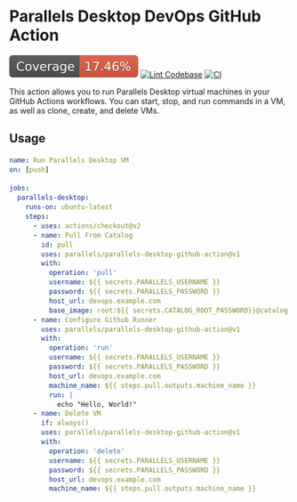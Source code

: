# Parallels Desktop DevOps GitHub Action

![coverage](https://raw.githubusercontent.com/Parallels/parallels-desktop-github-action/main/badges/coverage.svg)
[![Lint Codebase](https://github.com/Parallels/parallels-desktop-github-action/actions/workflows/linter.yml/badge.svg)](https://github.com/Parallels/parallels-desktop-github-action/actions/workflows/linter.yml)
[![CI](https://github.com/Parallels/parallels-desktop-github-action/actions/workflows/ci.yml/badge.svg)](https://github.com/Parallels/parallels-desktop-github-action/actions/workflows/ci.yml)

This action allows you to run Parallels Desktop virtual machines in your GitHub Actions workflows. You can start, stop,
and run commands in a VM, as well as clone, create, and delete VMs.

## Usage

```yaml
name: Run Parallels Desktop VM
on: [push]

jobs:
  parallels-desktop:
    runs-on: ubuntu-latest
    steps:
      - uses: actions/checkout@v2
      - name: Pull From Catalog
        id: pull
        uses: parallels/parallels-desktop-github-action@v1
        with:
          operation: 'pull'
          username: ${{ secrets.PARALLELS_USERNAME }}
          password: ${{ secrets.PARALLELS_PASSWORD }}
          host_url: devops.example.com
          base_image: root:${{ secrets.CATALOG_ROOT_PASSWORD}}@catalog.example.com/mac-github-runner/v1
      - name: Configure Github Runner
        uses: parallels/parallels-desktop-github-action@v1
        with:
          operation: 'run'
          username: ${{ secrets.PARALLELS_USERNAME }}
          password: ${{ secrets.PARALLELS_PASSWORD }}
          host_url: devops.example.com
          machine_name: ${{ steps.pull.outputs.machine_name }}
          run: |
            echo "Hello, World!"
      - name: Delete VM
        if: always()
        uses: parallels/parallels-desktop-github-action@v1
        with:
          operation: 'delete'
          username: ${{ secrets.PARALLELS_USERNAME }}
          password: ${{ secrets.PARALLELS_PASSWORD }}
          host_url: devops.example.com
          machine_name: ${{ steps.pull.outputs.machine_name }}
```
